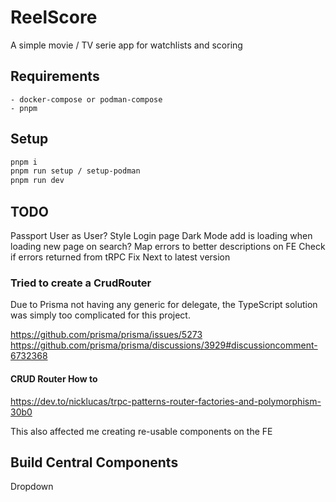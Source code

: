 # ReelScore

A simple movie / TV serie app for watchlists and scoring

## Requirements

    - docker-compose or podman-compose
    - pnpm

## Setup

```sh
pnpm i
pnpm run setup / setup-podman
pnpm run dev
```

## TODO

Passport User as User?
Style Login page
Dark Mode
add is loading when loading new page on search?
Map errors to better descriptions on FE
Check if errors returned from tRPC
Fix Next to latest version

### Tried to create a CrudRouter

Due to Prisma not having any generic for delegate, the TypeScript solution was simply too complicated for this project.

https://github.com/prisma/prisma/issues/5273
https://github.com/prisma/prisma/discussions/3929#discussioncomment-6732368

#### CRUD Router How to

https://dev.to/nicklucas/trpc-patterns-router-factories-and-polymorphism-30b0

This also affected me creating re-usable components on the FE

## Build Central Components

Dropdown
